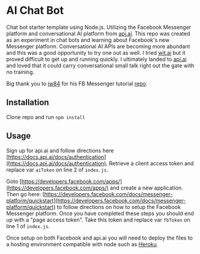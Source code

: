 AI Chat Bot
=============

Chat bot starter template using Node.js.  Utilizing the Facebook Messenger platform and conversational AI platform from [api.ai](http://api.ai). This repo was created as an experiment in chat bots and learning about Facebook's new Messenger platform.  Conversational AI APIs are becoming more abundant and this was a good opportunity to try one out as well. I tried [wit.ai](http://wit.ai) but it proved difficult to get up and running quickly.  I ultimately landed to [api.ai](http://api.ai) and loved that it could carry conversational small talk right out the gate with no training.

Big thank you to [jw84](https://github.com/jw84/) for his FB Messenger tutorial [repo](https://github.com/jw84/messenger-bot-tutorial).


Installation
-----------
Clone repo and run `npm install`


Usage
-----
Sign up for api.ai and follow directions here [https://docs.api.ai/docs/authentication](https://docs.api.ai/docs/authentication). Retrieve a client access token and replace var `aiToken` on line 2 of `index.js`.

Goto [https://developers.facebook.com/apps/](https://developers.facebook.com/apps/) and create a new application.  Then go here: [https://developers.facebook.com/docs/messenger-platform/quickstart](https://developers.facebook.com/docs/messenger-platform/quickstart) to follow directions on how to setup the Facebook Messenger platform.  Once you have completed these steps you should end up with a "page access token".  Take this token and replace var `fbToken` on line 1 of `index.js`.

Once setup on both Facebook and api.ai you will need to deploy the files to a hosting environment compatible with node such as [Heroku](http://www.heroku.com).
